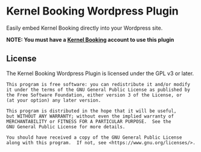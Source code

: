 # Kernel Booking Wordpress Plugin

Easily embed Kernel Booking directly into your Wordpress site.

**NOTE: You must have a [Kernel Booking](https://www.kernelbooking.co.uk) account to use this plugin**

## License

The Kernel Booking Wordpress Plugin is licensed under the GPL v3 or later.

```
This program is free software: you can redistribute it and/or modify
it under the terms of the GNU General Public License as published by
the Free Software Foundation, either version 3 of the License, or
(at your option) any later version.

This program is distributed in the hope that it will be useful,
but WITHOUT ANY WARRANTY; without even the implied warranty of
MERCHANTABILITY or FITNESS FOR A PARTICULAR PURPOSE.  See the
GNU General Public License for more details.

You should have received a copy of the GNU General Public License
along with this program.  If not, see <https://www.gnu.org/licenses/>.
```
